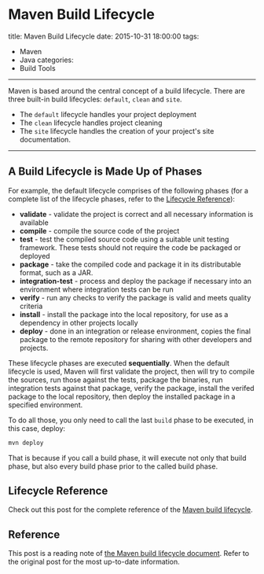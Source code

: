 # Maven Build Lifecycle

title: Maven Build Lifecycle
date: 2015-10-31 18:00:00
tags:
- Maven
- Java
categories:
- Build Tools

---

Maven is based around the central concept of a build lifecycle. There are three built-in build lifecycles: `default`, `clean` and `site`.

- The `default` lifecycle handles your project deployment
- The `clean` lifecycle handles project cleaning
- The `site` lifecycle handles the creation of your project's site documentation.

<!-- more -->

----------

## A Build Lifecycle is Made Up of Phases
For example, the default lifecycle comprises of the following phases (for a complete list of the lifecycle phases, refer to the [Lifecycle Reference](https://maven.apache.org/guides/introduction/introduction-to-the-lifecycle.html#Lifecycle_Reference)):

- **validate** - validate the project is correct and all necessary information is available
- **compile** - compile the source code of the project
- **test** - test the compiled source code using a suitable unit testing framework. These tests should not require the code be packaged or deployed
- **package** - take the compiled code and package it in its distributable format, such as a JAR.
- **integration-test** - process and deploy the package if necessary into an environment where integration tests can be run
- **verify** - run any checks to verify the package is valid and meets quality criteria
- **install** - install the package into the local repository, for use as a dependency in other projects locally
- **deploy** - done in an integration or release environment, copies the final package to the remote repository for sharing with other developers and projects.

These lifecycle phases are executed **sequentially**. When the default lifecycle is used, Maven will first validate the project, then will try to compile the sources, run those against the tests, package the binaries, run integration tests against that package, verify the package, install the verifed package to the local repository, then deploy the installed package in a specified environment.

To do all those, you only need to call the last `build` phase to be executed, in this case, deploy:
``` bash
mvn deploy
```
That is because if you call a build phase, it will execute not only that build phase, but also every build phase prior to the called build phase.

## Lifecycle Reference
Check out this post for the complete reference of the [Maven build lifecycle](https://maven.apache.org/guides/introduction/introduction-to-the-lifecycle.html#Lifecycle_Reference).

## Reference
This post is a reading note of [the Maven build lifecycle document](https://maven.apache.org/guides/introduction/introduction-to-the-lifecycle.html#Lifecycle_Reference). Refer to the original post for the most up-to-date information.
